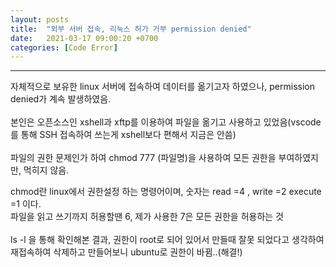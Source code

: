```yaml
---
layout: posts
title:  "외부 서버 접속, 리눅스 허가 거부 permission denied"
date:   2021-03-17 09:00:20 +0700
categories: [Code Error]
---
```

<link rel = "stylesheet" href ="/static/css/bootstrap.min.css">


----------------------------
자체적으로 보유한 linux 서버에 접속하여 데이터를 옮기고자 하였으나, permission denied가 계속 발생하였음.<br/>
<br/>
본인은 오픈소스인 xshell과 xftp를 이용하여 파일을 옮기고 사용하고 있었음(vscode를 통해 SSH 접속하여 쓰는게 xshell보다 편해서 지금은 안씀)<br/>
<br/>
파일의 권한 문제인가 하여 chmod 777 (파일명)을 사용하여 모든 권한을 부여하였지만, 먹히지 않음.<br/>

chmod란 linux에서 권한설정 하는 명령어이며, 숫자는 read =4 , write =2 execute =1 이다. <br/>
파일을 읽고 쓰기까지 허용할땐 6, 제가 사용한 7은 모든 권한을 허용하는 것<br/>
<br/>
ls -l 을 통해 확인해본 결과, 권한이 root로 되어 있어서 만들때 잘못 되었다고 생각하여 재접속하여 삭제하고 만들어보니 ubuntu로 권한이 바뀜..(해결!)
<br/> 



